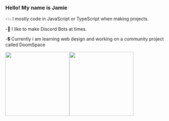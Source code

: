 ### Hello! My name is Jamie

-💥 I mostly code in JavaScript or TypeScript when making projects.

-💽 I like to make Discord Bots at times.

-💲 Currently i am learning web design and working on a community project called DoomSpace

<p float="left">
  <img src="https://github-readme-stats.vercel.app/api?username=BrotherJohn1&show_icons=true&theme=dark" height="200"><img src="https://github-readme-stats.vercel.app/api/top-langs/?username=BrotherJohn1&layout=compact&theme=dark" height="200">
</p>


